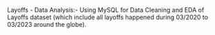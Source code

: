 Layoffs - Data Analysis:-
Using MySQL for Data Cleaning and EDA of Layoffs dataset (which include all layoffs happened during 03/2020 to 03/2023 around the globe).
